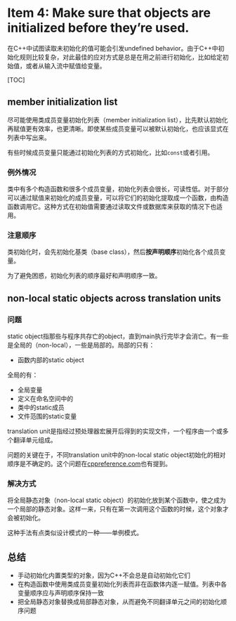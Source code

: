 # Item 4: Make sure that objects are initialized before they’re used.

在C++中试图读取未初始化的值可能会引发undefined behavior。由于C++中初始化规则比较复杂，对此最佳的应对方式是总是在用之前进行初始化，比如给定初始值，或者从输入流中赋值给变量。

[TOC]

## member initialization list

尽可能使用类成员变量初始化列表（member initialization list），比先默认初始化再赋值更有效率，也更清晰。即使某些成员变量可以被默认初始化，也应该显式在列表中写出来。

有些时候成员变量只能通过初始化列表的方式初始化，比如`const`或者引用。

### 例外情况

类中有多个构造函数和很多个成员变量，初始化列表会很长，可读性低。对于部分可以通过赋值来初始化的成员变量，可以将它们的初始化提取成一个函数，由构造函数调用它。这种方式在初始值需要通过读取文件或数据库来获取的情况下也适用。

### 注意顺序

类初始化时，会先初始化基类（base class），然后**按声明顺序**初始化各个成员变量。

为了避免困惑，初始化列表的顺序最好和声明顺序一致。

## non-local static objects across translation units

### 问题

static object指那些与程序共存亡的object，直到main执行完毕才会消亡。有一些是全局的（non-local），一些是局部的。局部的只有：

- 函数内部的static object

全局的有：

- 全局变量
- 定义在命名空间中的
- 类中的static成员
- 文件范围的static变量

translation unit是指经过预处理器宏展开后得到的实现文件，一个程序由一个或多个翻译单元组成。

问题的关键在于，不同translation unit中的non-local static object初始化的相对顺序是不确定的。这个问题在[cppreference.com](https://en.cppreference.com/w/cpp/language/siof)也有提到。

### 解决方式

将全局静态对象（non-local static object）的初始化放到某个函数中，使之成为一个局部的静态对象。这样一来，只有在第一次调用这个函数的时候，这个对象才会被初始化。

这种手法有点类似设计模式的一种——单例模式。

## 总结

- 手动初始化内置类型的对象，因为C++不会总是自动初始化它们
- 在构造函数中使用类成员变量初始化列表而非在函数体内逐一赋值。列表中各变量顺序应与声明顺序保持一致
- 把全局静态对象替换成局部静态对象，从而避免不同翻译单元之间的初始化顺序问题
